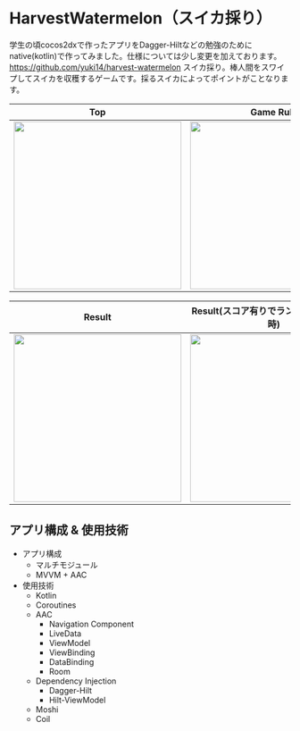 # HarvestWatermelon（スイカ採り）
学生の頃cocos2dxで作ったアプリをDagger-Hiltなどの勉強のためにnative(kotlin)で作ってみました。仕様については少し変更を加えております。
https://github.com/yuki14/harvest-watermelon
スイカ採り。棒人間をスワイプしてスイカを収穫するゲームです。採るスイカによってポイントがことなります。

<table>
<thead>
<tr>
<th>Top</th>
<th>Game Rule</th>
<th>Game</th>
</tr>
</thead>
<tbody>
<tr>
<td><a target="_blank" rel="noopener noreferrer" href="https://user-images.githubusercontent.com/37768294/144711321-f77fb18f-c08f-4278-8112-54ff8ca52e3a.png"><img src="https://user-images.githubusercontent.com/37768294/144711321-f77fb18f-c08f-4278-8112-54ff8ca52e3a.png" width="300" style="max-width: 100%;"></a></td>
<td><a target="_blank" rel="noopener noreferrer" href="https://user-images.githubusercontent.com/37768294/144712153-758f908e-8339-4af9-8065-703835c5d852.png"><img src="https://user-images.githubusercontent.com/37768294/144712153-758f908e-8339-4af9-8065-703835c5d852.png" width="300" style="max-width: 100%;"></a></td>
<td><a target="_blank" rel="noopener noreferrer" href="https://user-images.githubusercontent.com/37768294/144711724-b9a33044-493e-4160-822a-c3c64e76f707.png"><img src="https://user-images.githubusercontent.com/37768294/144711724-b9a33044-493e-4160-822a-c3c64e76f707.png" width="300" style="max-width: 100%;"></a></td>
</tr>
</tbody>
</table>

<table>
<thead>
<tr>
<th>Result</th>
<th>Result(スコア有りでランキング確認押下時)</th>
<th>Result(スコア無しでランキング確認押下時)</th>
</tr>
</thead>
<tbody>
<tr>
<td><a target="_blank" rel="noopener noreferrer" href="https://user-images.githubusercontent.com/37768294/144711805-dd198f4b-ce76-44f4-97e5-d879192fb90f.png"><img src="https://user-images.githubusercontent.com/37768294/144711805-dd198f4b-ce76-44f4-97e5-d879192fb90f.png" width="300" style="max-width: 100%;"></a></td>
<td><a target="_blank" rel="noopener noreferrer" href="https://user-images.githubusercontent.com/37768294/144712069-4f240d20-0714-41ba-b3ac-5188b9dd6979.png"><img src="https://user-images.githubusercontent.com/37768294/144712069-4f240d20-0714-41ba-b3ac-5188b9dd6979.png" width="300" style="max-width: 100%;"></a></td>
<td><a target="_blank" rel="noopener noreferrer" href="https://user-images.githubusercontent.com/37768294/144712326-b75fe86c-44c9-4fd5-850b-70e306c4175c.png"><img src="https://user-images.githubusercontent.com/37768294/144712326-b75fe86c-44c9-4fd5-850b-70e306c4175c.png" width="300" style="max-width: 100%;"></a></td>
</tr>
</tbody>
</table>

## アプリ構成 & 使用技術
- アプリ構成
    - マルチモジュール
    - MVVM + AAC
- 使用技術
    - Kotlin
    - Coroutines
    - AAC
      - Navigation Component
      - LiveData
      - ViewModel
      - ViewBinding
      - DataBinding
      - Room
    - Dependency Injection
      - Dagger-Hilt
      - Hilt-ViewModel
    - Moshi
    - Coil
